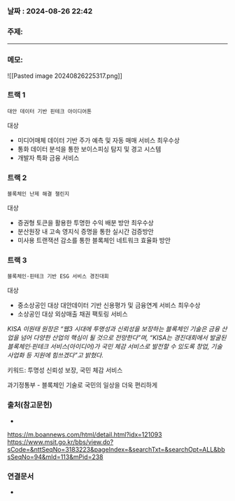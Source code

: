 
### 날짜 : 2024-08-26 22:42

### 주제: 

---
### 메모: 
![[Pasted image 20240826225317.png]]
### 트랙 1
	대안 데이터 기반 핀테크 아이디어톤

대상
- 미디어매체 데이터 기반 주가 예측 및 자동 매매 서비스
최우수상
- 통화 데이터 분석을 통한 보이스피싱 탐지 및 경고 시스템
- 개발자 특화 금융 서비스

### 트랙 2
	블록체인 난제 해결 챌린지
대상
- 증권형 토큰을 활용한 투명한 수익 배분 방안
최우수상
- 분산원장 내 고속 영지식 증명을 통한 실시간 검증방안
- 미사용 트랜잭션 감소를 통한 블록체인 네트워크 효율화 방안

### 트랙 3
	블록체인·핀테크 기반 ESG 서비스 경진대회
대상
- 중소상공인 대상 대안데이터 기반 신용평가 및 금융연계 서비스
최우수상
- 소상공인 대상 외상매출 채권 팩토링 서비스

*KISA 이원태 원장은 “웹3 시대에 투명성과 신뢰성을 보장하는 블록체인 기술은 금융 산업을 넘어 다양한 산업의 핵심이 될 것으로 전망한다”며, “KISA는 경진대회에서 발굴된 블록체인·핀테크 서비스(아이디어)가 국민 체감 서비스로 발전할 수 있도록 창업, 기술 사업화 등 지원에 힘쓰겠다”고 밝혔다.*

키워드: 투명성 신뢰성 보장, 국민 체감 서비스

과기정통부 - 블록체인 기술로 국민의 일상을 더욱 편리하게

### 출처(참고문헌)
-
https://m.boannews.com/html/detail.html?idx=121093
https://www.msit.go.kr/bbs/view.do?sCode=&nttSeqNo=3183223&pageIndex=&searchTxt=&searchOpt=ALL&bbsSeqNo=94&mId=113&mPid=238
### 연결문서
-